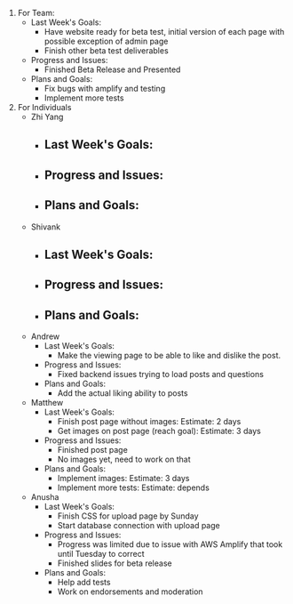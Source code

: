 1. For Team:
   - Last Week's Goals:
       - Have website ready for beta test, initial version of each page with possible exception of admin page
       - Finish other beta test deliverables
   - Progress and Issues:
       - Finished Beta Release and Presented
   - Plans and Goals:
       - Fix bugs with amplify and testing
       - Implement more tests
3. For Individuals
   - Zhi Yang
       - Last Week's Goals:
           - 
       - Progress and Issues:
           - 
       - Plans and Goals:
           - 
   - Shivank
      - Last Week's Goals:
           - 
       - Progress and Issues:
           - 
       - Plans and Goals:
           - 
   - Andrew
      - Last Week's Goals:
           - Make the viewing page to be able to like and dislike the post.
       - Progress and Issues:
           - Fixed backend issues trying to load posts and questions
       - Plans and Goals:
           - Add the actual liking ability to posts
   - Matthew
       - Last Week's Goals:
          - Finish post page without images: Estimate: 2 days
          - Get images on post page (reach goal): Estimate: 3 days
       - Progress and Issues:
          - Finished post page
          - No images yet, need to work on that
       - Plans and Goals:
          - Implement images: Estimate: 3 days
          - Implement more tests: Estimate: depends
   - Anusha
      - Last Week's Goals:
           - Finish CSS for upload page by Sunday
           - Start database connection with upload page
       - Progress and Issues:
           - Progress was limited due to issue with AWS Amplify that took until Tuesday to correct
           - Finished slides for beta release 
       - Plans and Goals:
           - Help add tests
           - Work on endorsements and moderation
